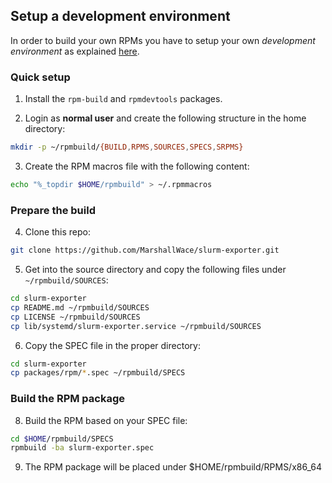 ## Setup a development environment

In order to build your own RPMs you have to setup your own _development environment_ as explained [here](https://wiki.centos.org/HowTos/SetupRpmBuildEnvironment).

### Quick setup

1. Install the ``rpm-build`` and ``rpmdevtools`` packages.

2. Login as **normal user** and create the following structure in the home directory:
```bash
mkdir -p ~/rpmbuild/{BUILD,RPMS,SOURCES,SPECS,SRPMS}
```
3. Create the RPM macros file with the following content:
```bash
echo "%_topdir $HOME/rpmbuild" > ~/.rpmmacros
```

### Prepare the build
 
4. Clone this repo:
```bash
git clone https://github.com/MarshallWace/slurm-exporter.git
```
5. Get into the source directory and copy the following files under ``~/rpmbuild/SOURCES``:
```bash
cd slurm-exporter
cp README.md ~/rpmbuild/SOURCES
cp LICENSE ~/rpmbuild/SOURCES
cp lib/systemd/slurm-exporter.service ~/rpmbuild/SOURCES
```
6. Copy the SPEC file in the proper directory:
```bash
cd slurm-exporter
cp packages/rpm/*.spec ~/rpmbuild/SPECS
```

### Build the RPM package

8. Build the RPM based on your SPEC file:
```bash
cd $HOME/rpmbuild/SPECS
rpmbuild -ba slurm-exporter.spec
```
9. The RPM package will be placed under $HOME/rpmbuild/RPMS/x86_64
